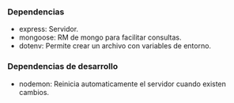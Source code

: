 ### Dependencias

-  express: Servidor.
-  mongoose: RM de mongo para facilitar consultas.
-  dotenv: Permite crear un archivo con variables de entorno.

### Dependencias de desarrollo

-  nodemon: Reinicia automaticamente el servidor cuando existen cambios.
